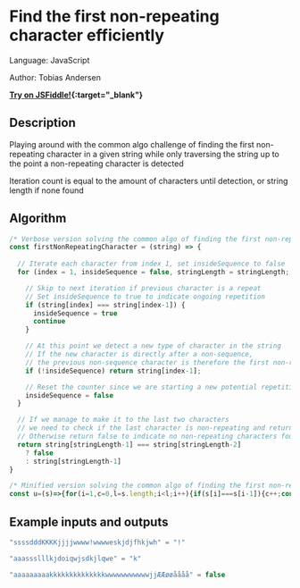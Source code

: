 # Find the first non-repeating character efficiently
Language:   JavaScript

Author:     Tobias Andersen

**[Try on JSFiddle!](https://jsfiddle.net/nq91p7av/6/){:target="_blank"}**

## Description
Playing around with the common algo challenge of finding the first non-repeating character
in a given string while only traversing the string up to the point a non-repeating character is detected

Iteration count is equal to the amount of characters until detection, or string length if none found

## Algorithm
```javascript
/* Verbose version solving the common algo of finding the first non-repeating character */
const firstNonRepeatingCharacter = (string) => {
  
  // Iterate each character from index 1, set insideSequence to false
  for (index = 1, insideSequence = false, stringLength = stringLength; index < stringLength; index++) {

    // Skip to next iteration if previous character is a repeat
    // Set insideSequence to true to indicate ongoing repetition
    if (string[index] === string[index-1]) {
      insideSequence = true
      continue
    }

    // At this point we detect a new type of character in the string
    // If the new character is directly after a non-sequence,
    // the previous non-sequence character is therefore the first non-repeating character
    if (!insideSequence) return string[index-1];

    // Reset the counter since we are starting a new potential repetition
    insideSequence = false
  }

  // If we manage to make it to the last two characters
  // we need to check if the last character is non-repeating and return it,
  // Otherwise return false to indicate no non-repeating characters found
  return string[stringLength-1] === string[stringLength-2]
    ? false
    : string[stringLength-1]
}

/* Minified version solving the common algo of finding the first non-repeating character */
const u=(s)=>{for(i=1,c=0,l=s.length;i<l;i++){if(s[i]===s[i-1]){c++;continue}if(!c)return s[i-1];c=false}return s[l-1]===s[l-2]?false:s[l-1]}
```

## Example inputs and outputs
```javascript
"ssssdddKKKKjjjjwwww!wwwweskjdjfhkjwh" = "!"
```

```javascript
"aaassslllkjdoiqwjsdkjlqwe" = "k"
```

```javascript
"aaaaaaaaakkkkkkkkkkkkkkwwwwwwwwwwwjjÆÆøøåååå" = false
```
